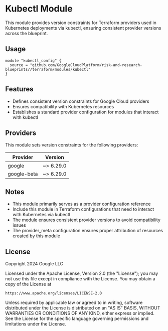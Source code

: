 # Kubectl Module

This module provides version constraints for Terraform providers used in Kubernetes deployments via kubectl, ensuring consistent provider versions across the blueprint.

## Usage

```hcl
module "kubectl_config" {
  source = "github.com/GoogleCloudPlatform/risk-and-research-blueprints//terraform/modules/kubectl"
}
```

## Features

- Defines consistent version constraints for Google Cloud providers
- Ensures compatibility with Kubernetes resources
- Establishes a standard provider configuration for modules that interact with kubectl

## Providers

This module sets version constraints for the following providers:

| Provider | Version |
|----------|---------|
| google | ~> 6.29.0 |
| google-beta | ~> 6.29.0 |

## Notes

- This module primarily serves as a provider configuration reference
- Include this module in Terraform configurations that need to interact with Kubernetes via kubectl
- The module ensures consistent provider versions to avoid compatibility issues
- The provider_meta configuration ensures proper attribution of resources created by this module

## License

Copyright 2024 Google LLC

Licensed under the Apache License, Version 2.0 (the "License");
you may not use this file except in compliance with the License.
You may obtain a copy of the License at

    https://www.apache.org/licenses/LICENSE-2.0

Unless required by applicable law or agreed to in writing, software
distributed under the License is distributed on an "AS IS" BASIS,
WITHOUT WARRANTIES OR CONDITIONS OF ANY KIND, either express or implied.
See the License for the specific language governing permissions and
limitations under the License.